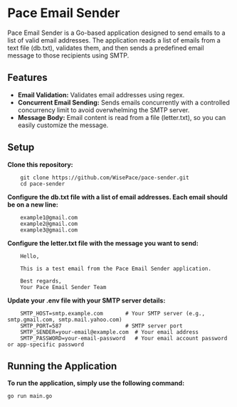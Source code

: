 
# Pace Email Sender

Pace Email Sender is a Go-based application designed to send emails to a list of valid email addresses.
The application reads a list of emails from a text file (db.txt), validates them, and then sends a predefined email message to those recipients using SMTP.

## Features

- **Email Validation:** Validates email addresses using regex.
- **Concurrent Email Sending:** Sends emails concurrently with a controlled concurrency limit to avoid overwhelming the SMTP server.
- **Message Body:** Email content is read from a file (letter.txt), so you can easily customize the message.

## Setup

**Clone this repository:**

```
    git clone https://github.com/WisePace/pace-sender.git
    cd pace-sender
```
**Configure the db.txt file with a list of email addresses. Each email should be on a new line:**


```
    example1@gmail.com
    example2@gmail.com
    example3@gmail.com
```


**Configure the letter.txt file with the message you want to send:**

```
    Hello,

    This is a test email from the Pace Email Sender application.

    Best regards,
    Your Pace Email Sender Team
```


**Update your .env file with your SMTP server details:**

```
    SMTP_HOST=smtp.example.com       # Your SMTP server (e.g., smtp.gmail.com, smtp.mail.yahoo.com)
    SMTP_PORT=587                    # SMTP server port
    SMTP_SENDER=your-email@example.com  # Your email address
    SMTP_PASSWORD=your-email-password   # Your email account password or app-specific password
```

## Running the Application

**To run the application, simply use the following command:**

```
go run main.go

```

